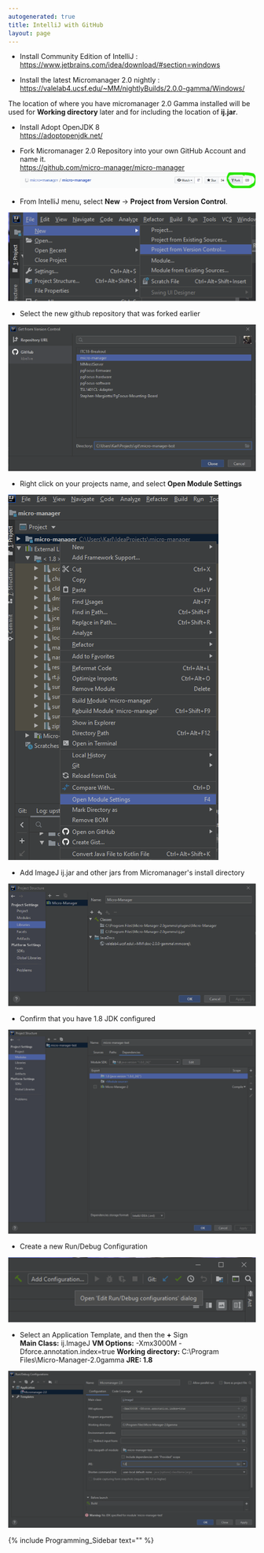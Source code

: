 ```yaml
---
autogenerated: true
title: IntelliJ with GitHub
layout: page
---
```


  - Install Community Edition of IntelliJ :
    <https://www.jetbrains.com/idea/download/#section=windows>

<!-- end list -->

  - Install the latest Micromanager 2.0 nightly :
    <https://valelab4.ucsf.edu/~MM/nightlyBuilds/2.0.0-gamma/Windows/>

The location of where you have micromanager 2.0 Gamma installed will be
used for **Working directory** later and for including the location of
**ij.jar**.

  - Install Adopt OpenJDK 8  
    <https://adoptopenjdk.net/>

<!-- end list -->

  - Fork Micromanager 2.0 Repository into your own GitHub Account and
    name it.  
    <https://github.com/micro-manager/micro-manager>
    ![Annotation\_2020-04-15\media/_104551.png](media/Annotation_2020-04-15_104551.png
    "media/Annotation_2020-04-15_104551.png")

<!-- end list -->

  - From IntelliJ menu, select **New** -\> **Project from Version
    Control**.

![Annotation\_2020-04-15\media/_104651.png](media/Annotation_2020-04-15_104651.png
"media/Annotation_2020-04-15_104651.png")

  - Select the new github repository that was forked earlier

![Annotation\_2020-04-15\media/_105034.png](media/Annotation_2020-04-15_105034.png
"media/Annotation_2020-04-15_105034.png")

  - Right click on your projects name, and select **Open Module
    Settings**

![Annotation\_2020-04-15\media/_115545.png](media/Annotation_2020-04-15_115545.png
"media/Annotation_2020-04-15_115545.png")

  - Add ImageJ ij.jar and other jars from Micromanager's install
    directory

![Annotation\_2020-04-15\media/_113304.png](media/Annotation_2020-04-15_113304.png
"media/Annotation_2020-04-15_113304.png")

  - Confirm that you have 1.8 JDK configured

![Annotation\_2020-04-15\media/_111428.png](media/Annotation_2020-04-15_111428.png
"media/Annotation_2020-04-15_111428.png")

  - Create a new Run/Debug Configuration

![Annotation\_2020-04-15\media/_105409.png](media/Annotation_2020-04-15_105409.png
"media/Annotation_2020-04-15_105409.png")

  - Select an Application Template, and then the **+** Sign  
    **Main Class:** ij.ImageJ
    **VM Options:** -Xmx3000M -Dforce.annotation.index=true
    **Working directory:** C:\\Program Files\\Micro-Manager-2.0gamma
    **JRE: 1.8**

![Annotation\_2020-04-15\media/_110259.png](media/Annotation_2020-04-15_110259.png
"media/Annotation_2020-04-15_110259.png")

{% include Programming_Sidebar text="" %}
